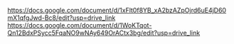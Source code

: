 https://docs.google.com/document/d/1xFlt0f8YB_xA2bzAZpOjrd6uE4jD60mX1qfgJwd-Bc8/edit?usp=drive_link
https://docs.google.com/document/d/1WoKTqot-Qn12BdxPSycc5FqaNO9wNAy649OrACtx3bg/edit?usp=drive_link
